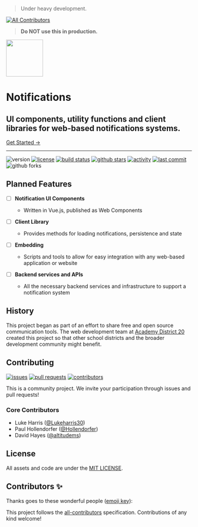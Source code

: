 > Under heavy development.
<!-- ALL-CONTRIBUTORS-BADGE:START - Do not remove or modify this section -->
[![All Contributors](https://img.shields.io/badge/all_contributors-0-orange.svg?style=flat-square)](#contributors-)
<!-- ALL-CONTRIBUTORS-BADGE:END -->
> **Do NOT use this in production.**

<img alt="" src="https://academydistrict20.github.io/notifications/logo.png" alt="drawing" width="100"/>

# Notifications

## UI components, utility functions and client libraries for web-based notifications systems.

[Get Started →](http://academydistrict20.github.io/notifications)

***

![version](https://img.shields.io/github/package-json/v/academydistrict20/notifications)
[![license](https://img.shields.io/github/license/academydistrict20/notifications)](https://github.com/academydistrict20/notifications/blob/master/LICENSE)
[![build status](https://img.shields.io/github/workflow/status/academydistrict20/notifications/Release)](https://github.com/academydistrict20/notifications/actions)
[![github stars](https://img.shields.io/github/stars/academydistrict20/notifications)](https://github.com/academydistrict20/notifications/stargazers)
[![activity](https://img.shields.io/github/commit-activity/m/academydistrict20/notifications)](https://github.com/academydistrict20/notifications/pulse)
[![last commit](https://img.shields.io/github/last-commit/academydistrict20/notifications)](https://github.com/academydistrict20/notifications/commits)
![github forks](https://img.shields.io/github/forks/academydistrict20/notifications)


## Planned Features

- [ ] **Notification UI Components**
  - Written in Vue.js, published as Web Components

- [ ] **Client Library**
  - Provides methods for loading notifications, persistence and state

- [ ] **Embedding**
  - Scripts and tools to allow for easy integration with any web-based application or website

- [ ] **Backend services and APIs**
  - All the necessary backend services and infrastructure to support a notification system

## History

This project began as part of an effort to share free and open source communication tools. The web development team at [Academy District 20](https://asd20.org) created this project so that other school districts and the broader development community might benefit.

## Contributing

[![issues](https://img.shields.io/github/issues/academydistrict20/notifications)](https://github.com/academydistrict20/notifications/issues)
[![pull requests](https://img.shields.io/github/issues-pr/academydistrict20/notifications)](https://github.com/academydistrict20/notifications/pulls)
[![contributors](https://img.shields.io/github/contributors/academydistrict20/notifications)](https://github.com/academydistrict20/notifications/graphs/contributors)

This is a community project. We invite your participation through issues
and pull requests!

### Core Contributors

- Luke Harris ([@Lukeharris30](https://github.com/Lukeharris30))
- Paul Hollendorfer ([@Hollendorfer](https://github.com/Hollendorfer))
- David Hayes ([@altitudems](https://github.com/altitudems))

## License

All assets and code are under the [MIT LICENSE](LICENSE).

## Contributors ✨

Thanks goes to these wonderful people ([emoji key](https://allcontributors.org/docs/en/emoji-key)):

<!-- ALL-CONTRIBUTORS-LIST:START - Do not remove or modify this section -->
<!-- prettier-ignore-start -->
<!-- markdownlint-disable -->
<!-- markdownlint-enable -->
<!-- prettier-ignore-end -->
<!-- ALL-CONTRIBUTORS-LIST:END -->

This project follows the [all-contributors](https://github.com/all-contributors/all-contributors) specification. Contributions of any kind welcome!